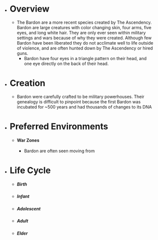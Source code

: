 - # Overview
	- The Bardon are a more recent species created by The Ascendency. Bardon are large creatures with color changing skin, four arms, five eyes, and long white hair. They are only ever seen within military settings and wars because of why they were created. Although few Bardon have been liberated they do not acclimate well to life outside of violence, and are often hunted down by The Ascendency or hired guns.
		- Bardon have four eyes in a triangle pattern on their head, and one eye directly on the back of their head.
- # Creation
	- Bardon were carefully crafted to be military powerhouses. Their genealogy is difficult to pinpoint because the first Bardon was incubated for ~500 years and had thousands of changes to its DNA
- # Preferred Environments
	- #### War Zones
		- Bardon are often seen moving from 
- # Life Cycle
	- ##### Birth
	- ##### Infant
	- ##### Adolescent
	- ##### Adult
	- ##### Elder